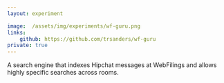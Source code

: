 ```yaml
---
layout: experiment

image:  /assets/img/experiments/wf-guru.png
links:
    github: https://github.com/trsanders/wf-guru
private: true
---
```


A search engine that indexes Hipchat messages at WebFilings and allows highly specific searches across rooms.